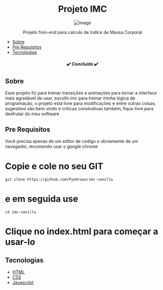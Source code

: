 <h1 align="center">Projeto IMC</h1>

<div align="center">
  <img src="https://github.com/Pyedrown/imc-vanilla/blob/main/presentation/Projeto%20imc.gif" alt="image"/>
</div>


<p align="center">Projeto fron-end para calculo de Indice de Massa Corporal</p>

* [Sobre](#Sobre)
* [Pre Requisitos](#Pre-requisitos)
* [Tecnologias](#tecnologias)

<h4 align="center">
 ✔️ Concluido ✔️
</h4>

## Sobre
Esse projeto fiz para treinar transições e animações para tornar a interface mais agradável de usar, escolhi imc para treinar minha lógica de programação, o projeto está livre para modificações e entre outras coisas, sugestões são bem vindo e criticas construtivas também, fique livre para desfrutar do meu software

## Pre Requisitos
Você precisa apenas de um editor de código e obviamente de um navegador, recomendo usar o google chrome

# Copie e cole no seu GIT
```
git clone https://github.com/Pyedrown/imc-vanilla
```

# e em seguida use
```
cd imc-vanilla
```

# Clique no index.html para começar a usar-lo

## Tecnologias

- [HTML](https://developer.mozilla.org/pt-BR/docs/Web/HTML)
- [CSS](https://developer.mozilla.org/pt-BR/docs/Web/CSS)
- [Javascript](https://developer.mozilla.org/pt-BR/docs/Web/JavaScript)
